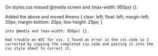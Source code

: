 On styles.css missed @media screen and (max-width: 950px) {}.

Added the above and moved #menu {
        clear: left;
        float: left;
        margin-left: 30px;
        margin-bottom: 20px;
        line-height: 25px;
    }

    into @media and (max-width: 950px) {}.

    Had trouble on W3C for css. I found an error in the css code so I corrected by copying the completed css code and pasting it into the css style sheet to correct it.